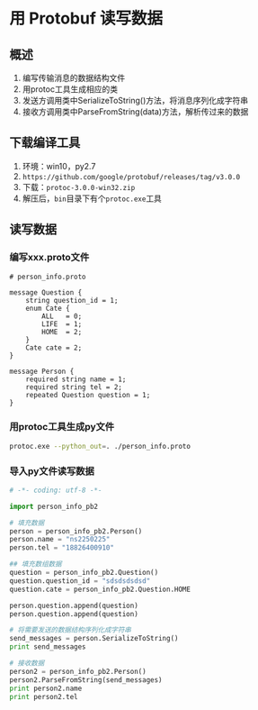 # 用 Protobuf 读写数据

## 概述

1. 编写传输消息的数据结构文件
2. 用protoc工具生成相应的类
3. 发送方调用类中SerializeToString()方法，将消息序列化成字符串
4. 接收方调用类中ParseFromString(data)方法，解析传过来的数据

## 下载编译工具

1. 环境：win10，py2.7
2. `https://github.com/google/protobuf/releases/tag/v3.0.0`
3. 下载：`protoc-3.0.0-win32.zip`
4. 解压后，`bin`目录下有个`protoc.exe`工具

## 读写数据

### 编写xxx.proto文件

```
# person_info.proto

message Question {
    string question_id = 1;
    enum Cate {
        ALL   = 0;
        LIFE  = 1;
        HOME  = 2;
    }
    Cate cate = 2;
}

message Person {
    required string name = 1;
    required string tel = 2;
    repeated Question question = 1;
}
```

### 用protoc工具生成py文件

```bash
protoc.exe --python_out=. ./person_info.proto
```

### 导入py文件读写数据

```python
# -*- coding: utf-8 -*-

import person_info_pb2

# 填充数据
person = person_info_pb2.Person()
person.name = "ns2250225"
person.tel = "18826400910"

## 填充数组数据
question = person_info_pb2.Question()
question.question_id = "sdsdsdsdsd"
question.cate = person_info_pb2.Question.HOME

person.question.append(question)
person.question.append(question)

# 将需要发送的数据结构序列化成字符串
send_messages = person.SerializeToString()
print send_messages

# 接收数据
person2 = person_info_pb2.Person()
person2.ParseFromString(send_messages)
print person2.name
print person2.tel
```


